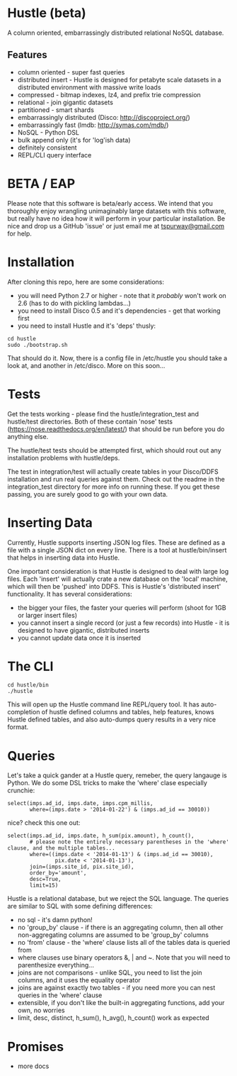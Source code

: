 Hustle (beta)
=============

A column oriented, embarrassingly distributed relational NoSQL database.

Features
--------

* column oriented - super fast queries
* distributed insert - Hustle is designed for petabyte scale datasets in a distributed environment with massive write loads
* compressed - bitmap indexes, lz4, and prefix trie compression
* relational - join gigantic datasets
* partitioned - smart shards
* embarrassingly distributed (Disco: http://discoproject.org/)
* embarrassingly fast (lmdb:  http://symas.com/mdb/)
* NoSQL - Python DSL
* bulk append only (it's for 'log'ish data)
* definitely consistent
* REPL/CLI query interface

BETA / EAP
==========

Please note that this software is beta/early access.  We intend that you thoroughly enjoy wrangling unimaginably large datasets with this software, but really have no idea how it will perform in your particular installation.  Be nice and drop us a GitHub 'issue' or just email me at tspurway@gmail.com for help.

Installation
============

After cloning this repo, here are some considerations:

* you will need Python 2.7 or higher - note that it *probably* won't work on 2.6 (has to do with pickling lambdas...)
* you need to install Disco 0.5 and it's dependencies - get that working first
* you need to install Hustle and it's 'deps' thusly:

```
cd hustle
sudo ./bootstrap.sh
```

That should do it.  Now, there is a config file in /etc/hustle you should take a look at, and another in /etc/disco.  More on this soon...

Tests
=====

Get the tests working - please find the hustle/integration_test and hustle/test directories.  Both of these  contain 'nose' tests (https://nose.readthedocs.org/en/latest/) that should be run before you do anything else.

The hustle/test tests should be attempted first, which should rout out any installation problems with hustle/deps.

The test in integration/test will actually create tables in your Disco/DDFS installation and run real queries against them.  Check out the readme in the integration_test directory for more info on running these.  If you get these passing, you are surely good to go with your own data.


Inserting Data
==============

Currently, Hustle supports inserting JSON log files.  These are defined as a file with a single JSON dict on every line.  There is a tool at hustle/bin/insert that helps in inserting data into Hustle.

One important consideration is that Hustle is designed to deal with large log files.  Each 'insert' will actually crate a new database on the 'local' machine, which will then be 'pushed' into DDFS.  This is Hustle's 'distributed insert' functionality.  It has several considerations:

*  the bigger your files, the faster your queries will perform (shoot for 1GB or larger insert files)
*  you cannot insert a single record (or just a few records) into Hustle - it is designed to have gigantic, distributed inserts
*  you cannot update data once it is inserted


The CLI
=======

```
cd hustle/bin
./hustle
```

This will open up the Hustle command line REPL/query tool.  It has auto-completion of hustle defined columns and tables, help features, knows Hustle defined tables, and also auto-dumps query results in a very nice format.


Queries
=======

Let's take a quick gander at a Hustle query, remeber, the query langauge is Python.  We do some DSL tricks to make the 'where' clase especially crunchie:

```
select(imps.ad_id, imps.date, imps.cpm_millis,
       where=(imps.date > '2014-01-22') & (imps.ad_id == 30010))
```

nice?  check this one out:

```
select(imps.ad_id, imps.date, h_sum(pix.amount), h_count(),
       # please note the entirely necessary parentheses in the 'where' clause, and the multiple tables...
       where=((imps.date < '2014-01-13') & (imps.ad_id == 30010),
               pix.date < '2014-01-13'),
       join=(imps.site_id, pix.site_id),
       order_by='amount',
       desc=True,
       limit=15)
```

Hustle is a relational database, but we reject the SQL language.  The queries are similar to SQL with some defining differences:

* no sql - it's damn python!
* no 'group_by' clause - if there is an aggregating column, then all other non-aggregating columns are assumed to be 'group_by' columns
* no 'from' clause - the 'where' clause lists all of the tables data is queried from
* where clauses use binary operators &, | and ~.  Note that you will need to parenthesize everything...
* joins are not comparisons - unlike SQL, you need to list the join columns, and it uses the equality operator
* joins are against exactly two tables - if you need more you can nest queries in the 'where' clause
* extensible, if you don't like the built-in aggregating functions, add your own, no worries
* limit, desc, distinct, h_sum(), h_avg(), h_count() work as expected

Promises
========

*  more docs
